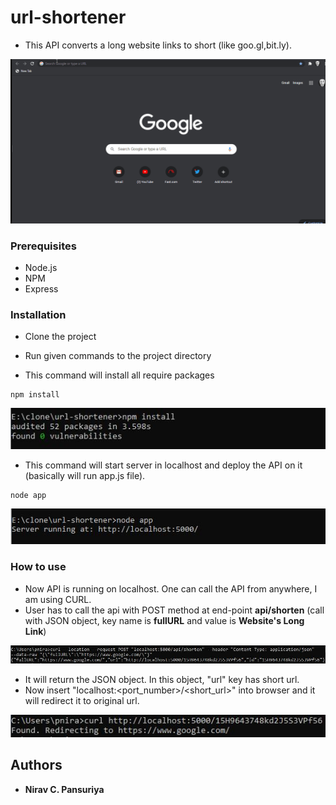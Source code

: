 # url-shortener

- This API converts a long website links to short (like goo.gl,bit.ly).

<img src="https://github.com/niravpansuriya/url-shortener/blob/master/Gif.gif"/>

### Prerequisites

- Node.js
- NPM
- Express


### Installation

- Clone the project
- Run given commands to the project directory

- This command will install all require packages
```
npm install
```
<p align="center">
  <img src="https://github.com/niravpansuriya/url-shortener/blob/master/npm_install.JPG" title="npm_install_command">
</p>

- This command will start server in localhost and deploy the API on it (basically will run app.js file).
```
node app
```
<p align="center">
  <img src="https://github.com/niravpansuriya/url-shortener/blob/master/node_app.JPG" title="npm_install_command">
</p>


### How to use

- Now API is running on localhost. One can call the API from anywhere, I am using CURL.
- User has to call the api with POST method at end-point **api/shorten** (call with JSON object, key name is **fullURL** and value is **Website's Long Link**)
<p align="center">
  <img src="https://github.com/niravpansuriya/url-shortener/blob/master/post.JPG" title="npm_install_command">
</p>

- It will return the JSON object. In this object, "url" key has short url.
- Now insert "localhost:<port_number>/<short_url>" into browser and it will redirect it to original url.
<p align="center">
  <img src="https://github.com/niravpansuriya/url-shortener/blob/master/get.JPG" title="npm_install_command">
</p>
 

## Authors

* **Nirav C. Pansuriya** 

